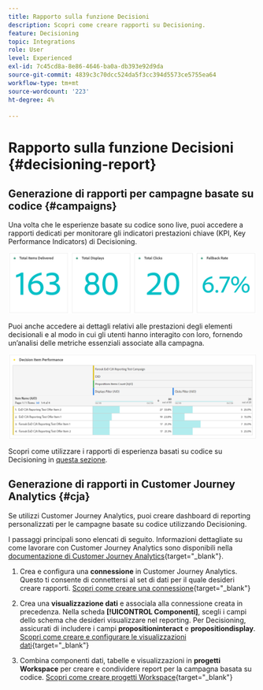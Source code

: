```yaml
---
title: Rapporto sulla funzione Decisioni
description: Scopri come creare rapporti su Decisioning.
feature: Decisioning
topic: Integrations
role: User
level: Experienced
exl-id: 7c45cd8a-8e86-4646-ba0a-db393e92d9da
source-git-commit: 4839c3c70dcc524da5f3cc394d5573ce5755ea64
workflow-type: tm+mt
source-wordcount: '223'
ht-degree: 4%

---
```



# Rapporto sulla funzione Decisioni {#decisioning-report}

## Generazione di rapporti per campagne basate su codice {#campaigns}

Una volta che le esperienze basate su codice sono live, puoi accedere a rapporti dedicati per monitorare gli indicatori prestazioni chiave (KPI, Key Performance Indicators) di Decisioning.

<!--Once code-based experiences are live, you can access dedicated reports to monitor Key Performance Indicators (KPIs) as an all-encompassing dashboard, delivering an analysis of essential metrics associated with your campaign.

This encompasses details related to the decision items performances and how users interacted with them. [Learn how to work with Code-based experience reports](../reports/campaign-global-report-cja-code.md)-->

![](../reports/assets/cja-decisioning-kpis.png)

Puoi anche accedere ai dettagli relativi alle prestazioni degli elementi decisionali e al modo in cui gli utenti hanno interagito con loro, fornendo un’analisi delle metriche essenziali associate alla campagna.

![](../reports/assets/cja-decisioning-item-performance.png)

Scopri come utilizzare i rapporti di esperienza basati su codice su Decisioning in [questa sezione](../reports/campaign-global-report-cja-code.md#decisioning-reporting).

## Generazione di rapporti in Customer Journey Analytics {#cja}

Se utilizzi Customer Journey Analytics, puoi creare dashboard di reporting personalizzati per le campagne basate su codice utilizzando Decisioning.

I passaggi principali sono elencati di seguito. Informazioni dettagliate su come lavorare con Customer Journey Analytics sono disponibili nella [documentazione di Customer Journey Analytics](https://experienceleague.adobe.com/it/docs/analytics-platform/using/cja-landing){target="_blank"}.

1. Crea e configura una **connessione** in Customer Journey Analytics. Questo ti consente di connettersi al set di dati per il quale desideri creare rapporti. [Scopri come creare una connessione](https://experienceleague.adobe.com/it/docs/analytics-platform/using/cja-connections/create-connection){target="_blank"}

1. Crea una **visualizzazione dati** e associala alla connessione creata in precedenza. Nella scheda **[!UICONTROL Componenti]**, scegli i campi dello schema che desideri visualizzare nel reporting. Per Decisioning, assicurati di includere i campi **propositioninteract** e **propositiondisplay**. [Scopri come creare e configurare le visualizzazioni dati](https://experienceleague.adobe.com/it/docs/analytics-platform/using/cja-dataviews/create-dataview){target="_blank"}

1. Combina componenti dati, tabelle e visualizzazioni in **progetti Workspace** per creare e condividere report per la campagna basata su codice. [Scopri come creare progetti Workspace](https://experienceleague.adobe.com/it/docs/analytics-platform/using/cja-workspace/build-workspace-project/create-projects){target="_blank"}

